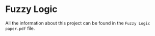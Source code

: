 ﻿# Fuzzy Logic

All the information about this project can be found in the ``` Fuzzy Logic paper.pdf ``` file.
